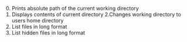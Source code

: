 0. Prints absolute path of the current working directory
1. Displays contents of current directory
2.Changes working directory to users home directory
3. List files in long format
4. List hidden files in long format
